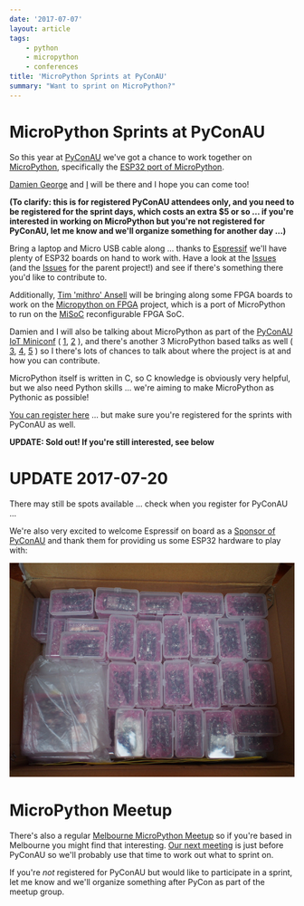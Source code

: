 ```yaml
---
date: '2017-07-07'
layout: article
tags:
    - python
    - micropython
    - conferences
title: 'MicroPython Sprints at PyConAU'
summary: "Want to sprint on MicroPython?"
---
```


MicroPython Sprints at PyConAU
==============================

So this year at [PyConAU](https://pycon-au.org/program/sprints/) we've
got a chance to work together on [MicroPython](https://micropython.org/),
specifically the [ESP32 port of MicroPython](https://github.com/micropython/micropython-esp32).

[Damien George](http://dpgeorge.net/) and [I](http://nick.zoic.org/) will
be there and I hope you can come too!

<b>(To clarify: this is for registered PyConAU attendees only, and you need to be 
registered for the sprint days, which costs an extra $5 or so ... if you're interested
in working on MicroPython but you're not registered for PyConAU, let me know and
we'll organize something for another day ...)</b>

Bring a laptop and Micro USB cable along ... thanks to [Espressif](http://www.espressif.com/)
we'll have plenty of ESP32 boards on hand to work with.  Have a look at the 
[Issues](https://github.com/micropython/micropython-esp32/issues) (and the 
[Issues](https://github.com/micropython/micropython/issues) for the parent project!) and
see if there's something there you'd like to contribute to.

Additionally, [Tim 'mithro' Ansell](https://blog.mithis.net/)
will be bringing along some FPGA boards to work on the
[Micropython on FPGA](https://upy-fpga.github.io/) project, which is a port of MicroPython
to run on the [MiSoC](https://github.com/m-labs/misoc) reconfigurable FPGA SoC.

Damien and I will also be talking about MicroPython as part of the
[PyConAU IoT Miniconf](https://2017.pycon-au.org/program/internet-things-iot-miniconf/)
( [1](https://2017.pycon-au.org/schedule/presentation/68/),
[2](https://2017.pycon-au.org/schedule/presentation/67/) ), 
and there's another 3 MicroPython based talks as well
( [3](https://2017.pycon-au.org/schedule/presentation/93/),
[4](https://2017.pycon-au.org/schedule/presentation/65/),
[5](https://2017.pycon-au.org/schedule/presentation/69/) )
so I there's lots of chances to talk about where the project is at and how you can contribute.

MicroPython itself is written in C, so C knowledge is obviously very helpful,
but we also need Python skills ... we're aiming to make MicroPython as Pythonic
as possible!

[You can register here](https://www.meetup.com/MicroPython-Meetup/events/241386881/) ...
but make sure you're registered for the sprints with PyConAU as well.

<b>UPDATE: Sold out!  If you're still interested, see below</b>

UPDATE 2017-07-20
=================

There may still be spots available ... check when you register for PyConAU ...

We're also very excited to welcome Espressif on board as a
[Sponsor of PyConAU](https://pycon-au.org/sponsors/) and thank them for providing
us some ESP32 hardware to play with:

![ESP32 DevKits](esp32-devkits.jpg)

MicroPython Meetup
==================

There's also a regular
[Melbourne MicroPython Meetup](https://www.meetup.com/MicroPython-Meetup/)
so if you're based in Melbourne you might find that interesting.
[Our next meeting](https://www.meetup.com/MicroPython-Meetup/events/241165971/) is just before
PyConAU so we'll probably use that time to work out what to sprint on.

If you're *not* registered for PyConAU but would like to participate in a sprint, let me
know and we'll organize something after PyCon as part of the meetup group.
